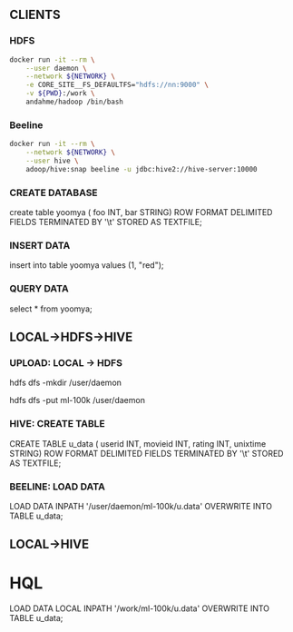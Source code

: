 ## CLIENTS

### HDFS
```bash
docker run -it --rm \
    --user daemon \
    --network ${NETWORK} \
    -e CORE_SITE__FS_DEFAULTFS="hdfs://nn:9000" \
    -v ${PWD}:/work \
    andahme/hadoop /bin/bash
```

### Beeline
```bash
docker run -it --rm \
    --network ${NETWORK} \
    --user hive \
    adoop/hive:snap beeline -u jdbc:hive2://hive-server:10000
```

### CREATE DATABASE
create table yoomya (
 foo INT,
 bar STRING)
ROW FORMAT DELIMITED
FIELDS TERMINATED BY '\t'
STORED AS TEXTFILE;

### INSERT DATA
insert into table yoomya values (1, "red");


### QUERY DATA
select * from yoomya;




## LOCAL->HDFS->HIVE

### UPLOAD: LOCAL -> HDFS
hdfs dfs -mkdir /user/daemon

hdfs dfs -put ml-100k /user/daemon

### HIVE: CREATE TABLE
CREATE TABLE u_data (
 userid INT,
 movieid INT,
 rating INT,
 unixtime STRING)
ROW FORMAT DELIMITED
FIELDS TERMINATED BY '\t'
STORED AS TEXTFILE;

### BEELINE: LOAD DATA
LOAD DATA INPATH '/user/daemon/ml-100k/u.data' OVERWRITE INTO TABLE u_data;



## LOCAL->HIVE

# HQL
LOAD DATA LOCAL INPATH '/work/ml-100k/u.data' OVERWRITE INTO TABLE u_data;

